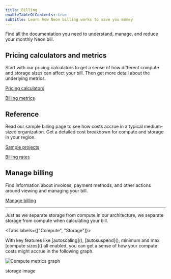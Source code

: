 ```yaml
---
title: Billing
enableTableOfContents: true
subtitle: Learn how Neon billing works to save you money
---
```


Find all the documentation you need to understand, manage, and reduce your monthly Neon bill.

## Pricing calculators and metrics

Start with our pricing calculators to get a sense of how different compute and storage sizes can affect your bill. Then get more detail about the underlying metrics.

<DetailIconCards>

<a href="/docs/introduction/billing-calculators" description="Our pricing calculator and cost estimator tools help you estimate your next Neon bill." icon="branching">Pricing calculators</a>

<a href="h/docs/introduction/billing-metrics" description="Find detailed descriptions of the metrics that make up your bill" icon="split-branch">Billing metrics</a>

</DetailIconCards>

## Reference

Read our sample billing page to see how costs accrue in a typical medium-sized organization. Get a detailed cost breakdown for compute and storage in your region.

<DetailIconCards>

<a href="/docs/introduction/billing-sample" description="See how billing breaks down for a sample project." icon="branching">Sample projects</a>

<a href="h/docs/introduction/billing-regions" description="Reference table of billing rates per region" icon="split-branch">Billing rates</a>

</DetailIconCards>

## Manage billing

Find information about invoices, payment methods, and other actions around viewing and managing your bill.

<DetailIconCards>

<a href="/docs/introduction/manage-billing" description="Manage your monthly bill." icon="branching">Manage billing</a>

</DetailIconCards>


---

Just as we separate storage from compute in our architecture, we separate storage from compute when calculating your bill.

<Tabs labels={["Compute", "Storage"]}>

<TabItem>
With key features like [autoscaling](), [autosuspend](), minimum and max [compute sizes]() all enabled, you can get a sense of how your compute costs might accrue in the following graph.

![Compute metrics graph](/docs/introduction/compute-metrics.png)
</TabItem>

<TabItem>
storage image
</TabItem>
</Tabs>



